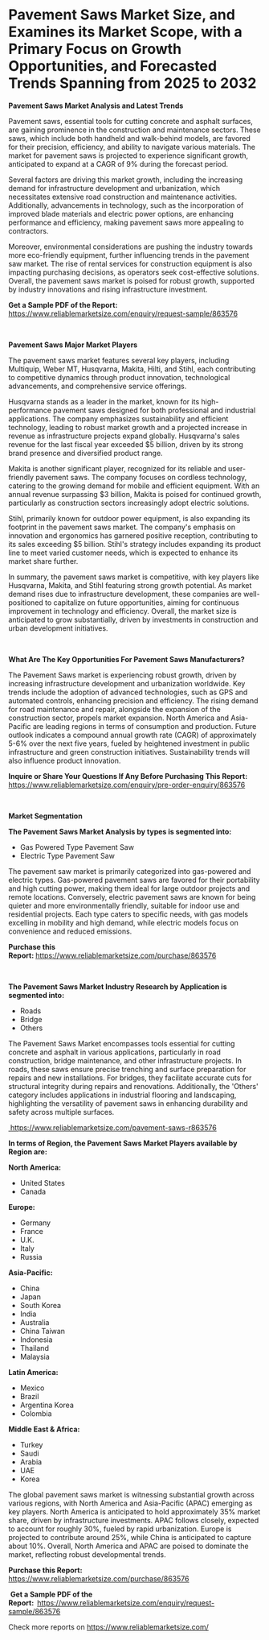 <p><h1>Pavement Saws Market Size, and Examines its Market Scope, with a Primary Focus on Growth Opportunities, and Forecasted Trends Spanning from 2025 to 2032</h1></p><p><strong>Pavement Saws Market Analysis and Latest Trends</strong></p>
<p><p>Pavement saws, essential tools for cutting concrete and asphalt surfaces, are gaining prominence in the construction and maintenance sectors. These saws, which include both handheld and walk-behind models, are favored for their precision, efficiency, and ability to navigate various materials. The market for pavement saws is projected to experience significant growth, anticipated to expand at a CAGR of 9% during the forecast period.</p><p>Several factors are driving this market growth, including the increasing demand for infrastructure development and urbanization, which necessitates extensive road construction and maintenance activities. Additionally, advancements in technology, such as the incorporation of improved blade materials and electric power options, are enhancing performance and efficiency, making pavement saws more appealing to contractors.</p><p>Moreover, environmental considerations are pushing the industry towards more eco-friendly equipment, further influencing trends in the pavement saw market. The rise of rental services for construction equipment is also impacting purchasing decisions, as operators seek cost-effective solutions. Overall, the pavement saws market is poised for robust growth, supported by industry innovations and rising infrastructure investment.</p></p>
<p><strong>Get a Sample PDF of the Report:&nbsp;</strong> <a href="https://www.reliablemarketsize.com/enquiry/request-sample/863576?utm_campaign=2532&utm_medium=2&utm_source=Github&utm_content=ia&utm_term=20022025&utm_id=pavement-saws">https://www.reliablemarketsize.com/enquiry/request-sample/863576</a></p>
<p>&nbsp;</p>
<p><strong>Pavement Saws Major Market Players</strong></p>
<p><p>The pavement saws market features several key players, including Multiquip, Weber MT, Husqvarna, Makita, Hilti, and Stihl, each contributing to competitive dynamics through product innovation, technological advancements, and comprehensive service offerings.</p><p>Husqvarna stands as a leader in the market, known for its high-performance pavement saws designed for both professional and industrial applications. The company emphasizes sustainability and efficient technology, leading to robust market growth and a projected increase in revenue as infrastructure projects expand globally. Husqvarna's sales revenue for the last fiscal year exceeded $5 billion, driven by its strong brand presence and diversified product range.</p><p>Makita is another significant player, recognized for its reliable and user-friendly pavement saws. The company focuses on cordless technology, catering to the growing demand for mobile and efficient equipment. With an annual revenue surpassing $3 billion, Makita is poised for continued growth, particularly as construction sectors increasingly adopt electric solutions.</p><p>Stihl, primarily known for outdoor power equipment, is also expanding its footprint in the pavement saws market. The company's emphasis on innovation and ergonomics has garnered positive reception, contributing to its sales exceeding $5 billion. Stihl's strategy includes expanding its product line to meet varied customer needs, which is expected to enhance its market share further.</p><p>In summary, the pavement saws market is competitive, with key players like Husqvarna, Makita, and Stihl featuring strong growth potential. As market demand rises due to infrastructure development, these companies are well-positioned to capitalize on future opportunities, aiming for continuous improvement in technology and efficiency. Overall, the market size is anticipated to grow substantially, driven by investments in construction and urban development initiatives.</p></p>
<p>&nbsp;</p>
<p><strong>What Are The Key Opportunities For Pavement Saws Manufacturers?</strong></p>
<p><p>The Pavement Saws market is experiencing robust growth, driven by increasing infrastructure development and urbanization worldwide. Key trends include the adoption of advanced technologies, such as GPS and automated controls, enhancing precision and efficiency. The rising demand for road maintenance and repair, alongside the expansion of the construction sector, propels market expansion. North America and Asia-Pacific are leading regions in terms of consumption and production. Future outlook indicates a compound annual growth rate (CAGR) of approximately 5-6% over the next five years, fueled by heightened investment in public infrastructure and green construction initiatives. Sustainability trends will also influence product innovation.</p></p>
<p><strong>Inquire or Share Your Questions If Any Before Purchasing This Report:</strong> <a href="https://www.reliablemarketsize.com/enquiry/pre-order-enquiry/863576?utm_campaign=2532&utm_medium=2&utm_source=Github&utm_content=ia&utm_term=20022025&utm_id=pavement-saws">https://www.reliablemarketsize.com/enquiry/pre-order-enquiry/863576</a></p>
<p>&nbsp;</p>
<p><strong>Market Segmentation</strong></p>
<p><strong>The Pavement Saws Market Analysis by types is segmented into:</strong></p>
<p><ul><li>Gas Powered Type Pavement Saw</li><li>Electric Type Pavement Saw</li></ul></p>
<p><p>The pavement saw market is primarily categorized into gas-powered and electric types. Gas-powered pavement saws are favored for their portability and high cutting power, making them ideal for large outdoor projects and remote locations. Conversely, electric pavement saws are known for being quieter and more environmentally friendly, suitable for indoor use and residential projects. Each type caters to specific needs, with gas models excelling in mobility and high demand, while electric models focus on convenience and reduced emissions.</p></p>
<p><strong>Purchase this Report:&nbsp;</strong><a href="https://www.reliablemarketsize.com/purchase/863576?utm_campaign=2532&utm_medium=2&utm_source=Github&utm_content=ia&utm_term=20022025&utm_id=pavement-saws">https://www.reliablemarketsize.com/purchase/863576</a></p>
<p>&nbsp;</p>
<p><strong>The Pavement Saws Market Industry Research by Application is segmented into:</strong></p>
<p><ul><li>Roads</li><li>Bridge</li><li>Others</li></ul></p>
<p><p>The Pavement Saws Market encompasses tools essential for cutting concrete and asphalt in various applications, particularly in road construction, bridge maintenance, and other infrastructure projects. In roads, these saws ensure precise trenching and surface preparation for repairs and new installations. For bridges, they facilitate accurate cuts for structural integrity during repairs and renovations. Additionally, the 'Others' category includes applications in industrial flooring and landscaping, highlighting the versatility of pavement saws in enhancing durability and safety across multiple surfaces.</p></p>
<p><a href="https://www.reliablemarketsize.com/pavement-saws-r863576?utm_campaign=2532&utm_medium=2&utm_source=Github&utm_content=ia&utm_term=20022025&utm_id=pavement-saws">&nbsp;https://www.reliablemarketsize.com/pavement-saws-r863576</a></p>
<p><strong>In terms of Region, the Pavement Saws Market Players available by Region are:</strong></p>
<p>
    <p> <strong> North America: </strong>
        <ul>
            <li>United States</li>
            <li>Canada</li>
        </ul>
        </p> 
    <p> <strong> Europe: </strong>
        <ul>
            <li>Germany</li>
            <li>France</li>
            <li>U.K.</li>
            <li>Italy</li>
            <li>Russia</li>
        </ul>
        </p> 
    <p> <strong> Asia-Pacific: </strong>
        <ul>
            <li>China</li>
            <li>Japan</li>
            <li>South Korea</li>
            <li>India</li>
            <li>Australia</li>
            <li>China Taiwan</li>
            <li>Indonesia</li>
            <li>Thailand</li>
            <li>Malaysia</li>
        </ul>
        </p> 
    <p> <strong> Latin America: </strong>
        <ul>
            <li>Mexico</li>
            <li>Brazil</li>
            <li>Argentina Korea</li>
            <li>Colombia</li>
        </ul>
        </p> 
    <p> <strong> Middle East & Africa: </strong>
        <ul>
            <li>Turkey</li>
            <li>Saudi</li>
            <li>Arabia</li>
            <li>UAE</li>
            <li>Korea</li>
        </ul>
    </p>
    </p>
<p><p>The global pavement saws market is witnessing substantial growth across various regions, with North America and Asia-Pacific (APAC) emerging as key players. North America is anticipated to hold approximately 35% market share, driven by infrastructure investments. APAC follows closely, expected to account for roughly 30%, fueled by rapid urbanization. Europe is projected to contribute around 25%, while China is anticipated to capture about 10%. Overall, North America and APAC are poised to dominate the market, reflecting robust developmental trends.</p></p>
<p><strong>Purchase this Report: </strong><a href="https://www.reliablemarketsize.com/purchase/863576?utm_campaign=2532&utm_medium=2&utm_source=Github&utm_content=ia&utm_term=20022025&utm_id=pavement-saws">https://www.reliablemarketsize.com/purchase/863576</a></p>
<p>&nbsp;<strong>Get a Sample PDF of the Report:&nbsp;&nbsp;</strong><a href="https://www.reliablemarketsize.com/enquiry/request-sample/863576?utm_campaign=2532&utm_medium=2&utm_source=Github&utm_content=ia&utm_term=20022025&utm_id=pavement-saws">https://www.reliablemarketsize.com/enquiry/request-sample/863576</a></p>
<p><strong></strong></p>
<p>Check more reports on <a href="https://www.reliablemarketsize.com/?utm_campaign=2532&utm_medium=2&utm_source=Github&utm_content=ia&utm_term=20022025&utm_id=pavement-saws">https://www.reliablemarketsize.com/</a></p>